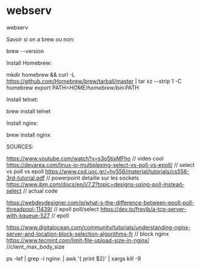 # webserv
webserv

Savoir si on a brew ou non:

brew --version

Install Homebrew:

mkdir homebrew && curl -L https://github.com/Homebrew/brew/tarball/master | tar xz --strip 1 -C homebrew
export PATH=$HOME/homebrew/bin:$PATH

Install telnet:

brew install telnet

Install nginx:

brew install nginx

SOURCES:

https://www.youtube.com/watch?v=s3o5tixMFho	// video cool
https://devarea.com/linux-io-multiplexing-select-vs-poll-vs-epoll/ // select vs poll vs epoll
https://www.csd.uoc.gr/~hy556/material/tutorials/cs556-3rd-tutorial.pdf // powerpoint detaille sur les sockets
https://www.ibm.com/docs/en/i/7.2?topic=designs-using-poll-instead-select // actual code

https://webdevdesigner.com/q/what-s-the-difference-between-epoll-poll-threadpool-11439/ // epoll poll/select
https://dev.to/frevib/a-tcp-server-with-kqueue-527 // epoll

https://www.digitalocean.com/community/tutorials/understanding-nginx-server-and-location-block-selection-algorithms-fr	// block nginx
https://www.tecmint.com/limit-file-upload-size-in-nginx/	//client_max_body_size

ps -lef | grep -i nginx: | awk '{ print $2}' | xargs kill -9
